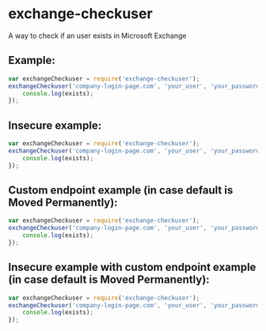 # exchange-checkuser
A way to check if an user exists in Microsoft Exchange


## Example:
```javascript
var exchangeCheckuser = require('exchange-checkuser');
exchangeCheckuser('company-login-page.com', 'your_user', 'your_password', function(err, exists, statusCode) {
	console.log(exists);
});
```

## Insecure example:
```javascript
var exchangeCheckuser = require('exchange-checkuser');
exchangeCheckuser('company-login-page.com', 'your_user', 'your_password', true, function(err, exists, statusCode) {
	console.log(exists);
});
```

## Custom endpoint example (in case default is Moved Permanently):
```javascript
var exchangeCheckuser = require('exchange-checkuser');
exchangeCheckuser('company-login-page.com', 'your_user', 'your_password', 'Services.wsdl', function(err, exists, statusCode) {
	console.log(exists);
});
```

## Insecure example with custom endpoint example (in case default is Moved Permanently):
```javascript
var exchangeCheckuser = require('exchange-checkuser');
exchangeCheckuser('company-login-page.com', 'your_user', 'your_password', true, 'Services.wsdl', function(err, exists, statusCode) {
	console.log(exists);
});
```
